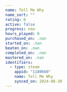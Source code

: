 ```yaml
---
name: Tell Me Why
name_sort: ""
rating: 0
active: false
progress: new
hours_played: 0
purchased_on: .nan
started_on: .nan
beaten_on: .nan
completed_on: .nan
mastered_on: .nan
identifiers:
  - type: steam
    appid: "1180660"
    name: Tell Me Why
    synced_on: 2024-08-30
---
```


